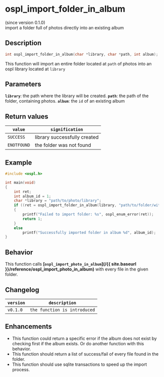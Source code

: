# ospl_import_folder_in_album
(since version 0.1.0)  
import a folder full of photos directly into an existing album

## Description
```c
int ospl_import_folder_in_album(char *library, char *path, int album);
```
This function will import an entire folder located at ``path`` of photos into an ospl library located at ``library``

## Parameters
**`library`**: the path where the library will be created.
**``path``**: the path of the folder, containing photos.
**``album``**: the ``id`` of an existing album  


## Return values

|``value``    | ``signification``                                 |
|-------------|---------------------------------------------------|
|``SUCCESS``  | library successfully created                      |
|``ENOTFOUND``| the folder was not found                          |



## Example
```c
#include <ospl.h>

int main(void)
{
	int ret;
	int album_id = 1;
	char *library = "path/to/photo/library";
	if ((ret = ospl_import_folder_in_album(library, "path/to/folder/with/photos/"), album_id) < 0)
	{
		printf("Failed to import folder: %s", ospl_enum_error(ret));
		return 1;
	}
	else
		printf("Successfully imported folder in album %d", album_id);
}
```

## Behavior

This function calls **[``ospl_import_photo_in_album``](/{{ site.baseurl }}/reference/ospl_import_photo_in_album)** with every file in the given folder.


## Changelog

|``version`` | ``description``                     |
|------------|-------------------------------------|
|``v0.1.0``  | ``the function is introduced``      |


## Enhancements

- This function could return a specific error if the album does not exist by checking first if the album exists. Or do another function with this behavior.
- This function should return a list of success/fail of every file found in the folder.
- This function should use sqlite transactions to speed up the import process.
